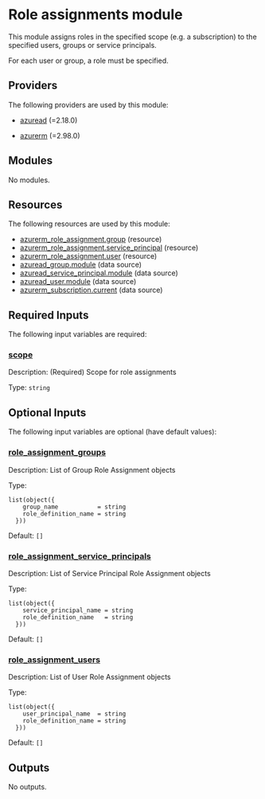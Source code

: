 # Role assignments module

This module assigns roles in the specified scope (e.g. a subscription) to the specified users, groups or service principals.

For each user or group, a role must be specified.

## Providers

The following providers are used by this module:

- <a name="provider_azuread"></a> [azuread](#provider_azuread) (=2.18.0)

- <a name="provider_azurerm"></a> [azurerm](#provider_azurerm) (=2.98.0)

## Modules

No modules.

## Resources

The following resources are used by this module:

- [azurerm_role_assignment.group](https://registry.terraform.io/providers/hashicorp/azurerm/2.98.0/docs/resources/role_assignment) (resource)
- [azurerm_role_assignment.service_principal](https://registry.terraform.io/providers/hashicorp/azurerm/2.98.0/docs/resources/role_assignment) (resource)
- [azurerm_role_assignment.user](https://registry.terraform.io/providers/hashicorp/azurerm/2.98.0/docs/resources/role_assignment) (resource)
- [azuread_group.module](https://registry.terraform.io/providers/hashicorp/azuread/2.18.0/docs/data-sources/group) (data source)
- [azuread_service_principal.module](https://registry.terraform.io/providers/hashicorp/azuread/2.18.0/docs/data-sources/service_principal) (data source)
- [azuread_user.module](https://registry.terraform.io/providers/hashicorp/azuread/2.18.0/docs/data-sources/user) (data source)
- [azurerm_subscription.current](https://registry.terraform.io/providers/hashicorp/azurerm/2.98.0/docs/data-sources/subscription) (data source)

## Required Inputs

The following input variables are required:

### <a name="input_scope"></a> [scope](#input_scope)

Description: (Required) Scope for role assignments

Type: `string`

## Optional Inputs

The following input variables are optional (have default values):

### <a name="input_role_assignment_groups"></a> [role_assignment_groups](#input_role_assignment_groups)

Description: List of Group Role Assignment objects

Type:

```hcl
list(object({
    group_name           = string
    role_definition_name = string
  }))
```

Default: `[]`

### <a name="input_role_assignment_service_principals"></a> [role_assignment_service_principals](#input_role_assignment_service_principals)

Description: List of Service Principal Role Assignment objects

Type:

```hcl
list(object({
    service_principal_name = string
    role_definition_name   = string
  }))
```

Default: `[]`

### <a name="input_role_assignment_users"></a> [role_assignment_users](#input_role_assignment_users)

Description: List of User Role Assignment objects

Type:

```hcl
list(object({
    user_principal_name  = string
    role_definition_name = string
  }))
```

Default: `[]`

## Outputs

No outputs.
